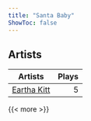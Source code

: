 ```yaml
---
title: "Santa Baby"
ShowToc: false
---
```


## Artists
Artists | Plays 
----- | -----: 
[Eartha Kitt](/artists/eartha-kitt-21307) | 5

{{< more >}}